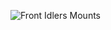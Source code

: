 
![Front Idlers Mounts](https://user-images.githubusercontent.com/37383368/137978058-2d4ac40f-b311-48d3-bbe5-eaf6658bac0b.png)

